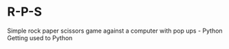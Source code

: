 # R-P-S
Simple rock paper scissors game against a computer with pop ups - Python
Getting used to Python
